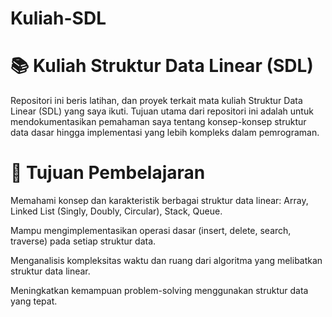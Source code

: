 # Kuliah-SDL
# 📚 Kuliah Struktur Data Linear (SDL)
Repositori ini beris latihan, dan proyek terkait mata kuliah Struktur Data Linear (SDL) yang saya ikuti. Tujuan utama dari repositori ini adalah untuk mendokumentasikan pemahaman saya tentang konsep-konsep struktur data dasar hingga implementasi yang lebih kompleks dalam pemrograman.

# 🎯 Tujuan Pembelajaran
Memahami konsep dan karakteristik berbagai struktur data linear: Array, Linked List (Singly, Doubly, Circular), Stack, Queue.

Mampu mengimplementasikan operasi dasar (insert, delete, search, traverse) pada setiap struktur data.

Menganalisis kompleksitas waktu dan ruang dari algoritma yang melibatkan struktur data linear.

Meningkatkan kemampuan problem-solving menggunakan struktur data yang tepat.


